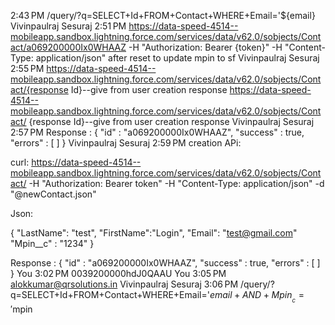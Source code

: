 
2:43 PM
/query/?q=SELECT+Id+FROM+Contact+WHERE+Email='${email}
Vivinpaulraj Sesuraj
2:51 PM
https://data-speed-4514--mobileapp.sandbox.lightning.force.com/services/data/v62.0/sobjects/Contact/a069200000Ix0WHAAZ -H "Authorization: Bearer {token}" -H "Content-Type: application/json"
after reset to update mpin to sf
Vivinpaulraj Sesuraj
2:55 PM
https://data-speed-4514--mobileapp.sandbox.lightning.force.com/services/data/v62.0/sobjects/Contact/{response Id}--give  from user creation response
https://data-speed-4514--mobileapp.sandbox.lightning.force.com/services/data/v62.0/sobjects/Contact/ {response Id}--give  from user creation response
Vivinpaulraj Sesuraj
2:57 PM
Response :
{
  "id" : "a069200000Ix0WHAAZ",
  "success" : true,
  "errors" : [ ]
}
Vivinpaulraj Sesuraj
2:59 PM
creation APi:

curl: https://data-speed-4514--mobileapp.sandbox.lightning.force.com/services/data/v62.0/sobjects/Contact/ -H "Authorization: Bearer token" -H "Content-Type: application/json" -d "@newContact.json"

Json:

{
  "LastName": "test",
  "FirstName":"Login",
  "Email": "test@gmail.com"
  "Mpin__c" : "1234"
 }
 
 
 Response :
{
  "id" : "a069200000Ix0WHAAZ",
  "success" : true,
  "errors" : [ ]
}
You
3:02 PM
0039200000hdJ0QAAU
You
3:05 PM
alokkumar@qrsolutions.in
Vivinpaulraj Sesuraj
3:06 PM
/query/?q=SELECT+Id+FROM+Contact+WHERE+Email='${email}+AND+Mpin__c='$mpin
